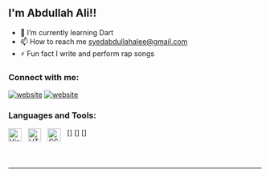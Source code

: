 
## I'm Abdullah Ali!!

- 🌱 I’m currently learning Dart
- 📫 How to reach me syedabdullahalee@gmail.com
- ⚡ Fun fact I write and perform rap songs

### Connect with me:

[![website](./img/instagram-light.svg)](https://www.instagram.com/imabdullahali#gh-light-mode-only)
[![website](./img/instagram-dark.svg)](https://www.instagram.com/imabdullahali#gh-dark-mode-only)

### Languages and Tools:

[<img align="left" alt="Visual Studio Code" width="26px" src="https://cdn.jsdelivr.net/gh/devicons/devicon/icons/vscode/vscode-original.svg" style="padding-right:10px;" />]
[<img align="left" alt="HTML5" width="26px" src="https://cdn.jsdelivr.net/gh/devicons/devicon/icons/html5/html5-original.svg" style="padding-right:10px;" />]
[<img align="left" alt="CSS3" width="26px" src="https://cdn.jsdelivr.net/gh/devicons/devicon/icons/css3/css3-original.svg" style="padding-right:10px;" />]

<br />
<br />

---

